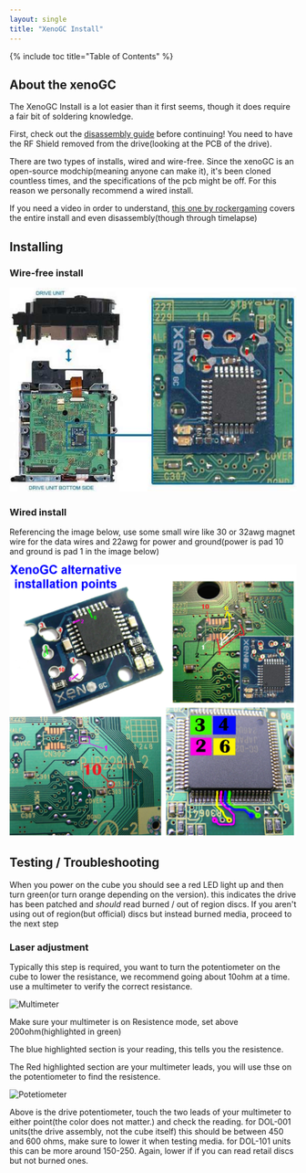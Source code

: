 ```yaml
---
layout: single
title: "XenoGC Install"
---
```


{% include toc title="Table of Contents" %}

## About the xenoGC

The XenoGC Install is a lot easier than it first seems, though it does require a fair bit of soldering knowledge.

First, check out the [disassembly guide](/disassembly) before continuing! You need to have the RF Shield removed from the drive(looking at the PCB of the drive).

There are two types of installs, wired and wire-free. Since the xenoGC is an open-source modchip(meaning anyone can make it), it's been cloned countless times, and the specifications of the pcb might be off. For this reason we personally recommend a wired install.

If you need a video in order to understand, [this one by rockergaming](https://www.youtube.com/watch?v=WRbmqxqEL8Q) covers the entire install and even disassembly(though through timelapse)

## Installing

### Wire-free install

![solder points](/images/xenogc/install.jpg)

### Wired install

Referencing the image below, use some small wire like 30 or 32awg magnet wire for the data wires and 22awg for power and ground(power is pad 10 and ground is pad 1 in the image below)

![alt solder points](/images/xenogc/altpoint.webp)

## Testing / Troubleshooting

When you power on the cube you should see a red LED light up and then turn green(or turn orange depending on the version). this indicates the drive has been patched and *should* read burned / out of region discs. If you aren't using out of region(but official) discs but instead burned media, proceed to the next step

### Laser adjustment

Typically this step is required, you want to turn the potentiometer on the cube to lower the resistance, we recommend going about 10ohm at a time. use a multimeter to verify the correct resistance.

![Multimeter](/images/Multimeter_Res.jpg)

Make sure your multimeter is on Resistence mode, set above 200ohm(highlighted in green)

The blue highlighted section is your reading, this tells you the resistence.

The Red highlighted section are your multimeter leads, you will use thse on the potentiometer to find the resistence.

![Potetiometer](/images/Drive_Pot.jpg)

Above is the drive potentiometer, touch the two leads of your multimeter to either point(the color does not matter.) and check the reading. for DOL-001 units(the drive assembly, not the cube itself) this should be between 450 and 600 ohms, make sure to lower it when testing media. for DOL-101 units this can be more around 150-250. Again, lower if if you can read retail discs but not burned ones.